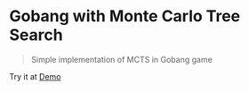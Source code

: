 # Gobang with Monte Carlo Tree Search
> Simple implementation of MCTS in Gobang game

Try it at 
[Demo](https://sizzle0121.github.io/monte-carlo-tree-search-gobang/)
